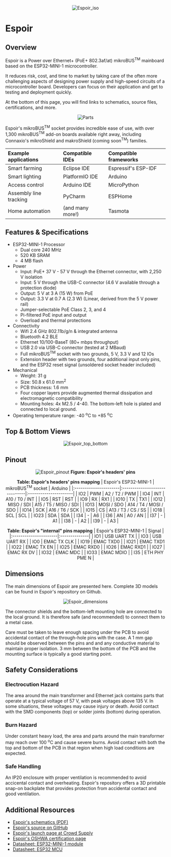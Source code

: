 <center>

![Espoir_iso](/espoir-angle-01.jpg)

</center>

# Espoir

## Overview

Espoir is a Power over Ethernet+ (PoE+ 802.3af/at) mikroBUS<sup>TM</sup> mainboard based on the ESP32-MINI-1 microcontroller. 

It reduces risk, cost, and time to market by taking care of the often more challenging aspects of designing power supply and high-speed circuits of a microcontroller board. Developers can focus on their application and get to testing and deployment quickly.

At the bottom of this page, you will find links to schematics, source files, certifications, and more.

<center>

 ![Parts](./images/hardware/espoir_parts.png)
  
</center>

Espoir's mikroBUS<sup>TM</sup> socket provides incredible ease of use, with over 1,300 mikroBUS<sup>TM</sup> add-on boards available right away, including Connaxio's mikroShield and makroShield (coming soon<sup>TM</sup>) families.

<center>

| Example applications   | Compatible IDEs  | Compatible frameworks |
|:---------------------- |:---------------- |:--------------------- |
| Smart farming          | Eclipse IDE      | Espressif's ESP-IDF   |
| Smart lighting         | PlatformIO IDE   | Arduino               |
| Access control         | Arduino IDE      | MicroPython           |
| Assembly line tracking | PyCharm          | ESPHome               |
| Home automation        | (and many more!) | Tasmota               |

</center>

## Features & Specifications

- ESP32-MINI-1 Processor
   - Dual core 240 MHz
   - 520 KB SRAM
   - 4 MB flash
- Power
   - Input: PoE+ 37 V - 57 V through the Ethernet connector, with 2,250 V isolation
   - Input: 5 V through the USB-C connector (4.6 V available through a protection diode)
   - Output: 5 V at 3 A (15 W) from PoE
   - Output: 3.3 V at 0.7 A (2.3 W) (Linear, derived from the 5 V power rail)
   - Jumper-selectable PoE Class 2, 3, and 4
   - Pi-filtered PoE input and output
   - Overload and thermal protections 
- Connectivity
   - Wifi 2.4 GHz 802.11b/g/n \& integrated antenna
   - Bluetooth 4.2 BLE
   - Ethernet 10/100-BaseT (80+ mbps throughput)
   - USB 2.0 via USB-C connector (tested at 2 MBaud)
   - Full mikroBUS<sup>TM</sup> socket with two grounds, 5 V, 3.3 V and 12 IOs
   - Extension header with two grounds, four additional input only pins, and the ESP32 reset signal (unsoldered socket header included)
- Mechanical
   - Weight: 31 g
   - Size: 50.8 x 61.0 mm<sup>2</sup>
   - PCB thickness: 1.6 mm
   - Four copper layers provide augmented thermal dissipation and electromagnetic compatibility
   - Mounting holes: 4x M2.5 / 4-40. The bottom-left hole is plated and connected to local ground.
- Operating temperature range: -40 <sup>o</sup>C to +85 <sup>o</sup>C

## Top & Bottom Views

<center>

![Espoir_top_bottom](./images/hardware/espoir-front-back-01.jpg)

</center>

## Pinout

<center>

![Espoir_pinout](./images/hardware/espoir_pinout.jpg)
**Figure: Espoir's headers' pins**

**Table: Espoir's headers' pins mapping**
| Espoir's ESP32-MINI-1 | mikroBUS<sup>TM</sup> socket  | Arduino               |
|:----------------------|:------------------------------|:----------------------|
| IO2                   | PWM                           | A2 / T2 / PWM         |
| IO4                   | INT                           | A10 / T0 / INT        |
| IO5                   | RST                           | RST                   |
| IO9                   | RX                            | RX1                   |
| IO10                  | TX                            | TX1                   |
| IO12                  | MISO / SDI                    | A15 / T5 / MISO / SDI |
| IO13                  | MOSI / SDO                    | A14 / T4 / MOSI / SDO |
| IO14                  | SCK                           | A16 / T6 / SCK        |
| IO15                  | CS                            | A13 / T3 / CS / SS    |
| IO18                  | SCL                           | SCL                   |
| IO23                  | SDA                           | SDA                   |
| I34                   | -                             | A6                    |
| I36                   | AN                            | A0 / AN               |
| I37                   | -                             | A1                    |
| I38                   | -                             | A2                    |
| I39                   | -                             | A3                    |

**Table: Espoir's "internal" pins mapping**
| Espoir's ESP32-MINI-1 | Signal        |
|:----------------------|:--------------|
| IO1                   | USB UART TX   |
| IO3                   | USB UART RX   |
| IO0                   | EMAC TX CLK   |
| IO19                  | EMAC TXD0     |
| IO21                  | EMAC TXD1     |
| IO22                  | EMAC TX EN    |
| IO25                  | EMAC RXD0     |
| IO26                  | EMAC RXD1     |
| IO27                  | EMAC RX DV    |
| IO32                  | EMAC MDC      |
| IO33                  | EMAC MDIO     |
| I35                   | ETH PHY PME N |

</center>

## Dimensions

The main dimensions of Espoir are presented here. Complete 3D models can be found in Espoir's repository on Github.

<center>

![Espoir_dimensions](./images/hardware/espoir_dimensions.jpg)

</center>

The connector shields and the bottom-left mounting hole are connected to the local ground. It is therefore safe (and recommended) to connect them to a metal case.

Care must be taken to leave enough spacing under the PCB to avoid accidental contact of the through-hole pins with the case. A 1 mm gap should be observed between the pins and and any conductive material to maintain proper isolation. 3 mm between the bottom of the PCB and the mounting surface is typically a good starting point.

## Safety Considerations

### Electrocution Hazard

The area around the main transformer and Ethernet jack contains parts that operate at a typical voltage of 57 V, with peak voltages above 135 V. In some situations, these voltages may cause injury or death. Avoid contact with the SMD components (top) or solder joints (bottom) during operation.

### Burn Hazard

Under constant heavy load, the area and parts around the main transformer may reach over 100 <sup>o</sup>C and cause severe burns. Avoid contact with both the top and bottom of the PCB in that region when high load conditions are expected.

### Safe Handling

An IP20 enclosure with proper ventilation is recommended to avoid accicental contact and overheating. Espoir's repository offers a 3D printable snap-on backplate that provides protection from accidental contact and good ventilation.

## Additional Resources

- [Espoir's schematics (PDF)](https://docs.connaxio.com/doc/espoir_schematics_latest.pdf)
- [Espoir's source on GitHub](https://github.com/Connaxio/espoir)
- [Espoir's launch page at Crowd Supply](https://www.crowdsupply.com/connaxio/espoir)
- [Espoir's OSHWA certification page](https://certification.oshwa.org/ca000009.html)
- [Datasheet: ESP32-MINI-1 module](https://www.espressif.com/sites/default/files/documentation/esp32-mini-1_datasheet_en.pdf)
- [Datasheet: ESP32 MCU](https://www.espressif.com/sites/default/files/documentation/esp32_datasheet_en.pdf)
